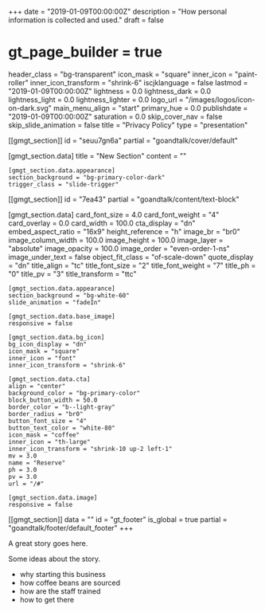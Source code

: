 +++
date = "2019-01-09T00:00:00Z"
description = "How personal information is collected and used."
draft = false
# gt_page_builder = true
header_class = "bg-transparent"
icon_mask = "square"
inner_icon = "paint-roller"
inner_icon_transform = "shrink-6"
iscjklanguage = false
lastmod = "2019-01-09T00:00:00Z"
lightness = 0.0
lightness_dark = 0.0
lightness_light = 0.0
lightness_lighter = 0.0
logo_url = "/images/logos/icon-on-dark.svg"
main_menu_align = "start"
primary_hue = 0.0
publishdate = "2019-01-09T00:00:00Z"
saturation = 0.0
skip_cover_nav = false
skip_slide_animation = false
title = "Privacy Policy"
type = "presentation"

[[gmgt_section]]
id = "seuu7gn6a"
partial = "goandtalk/cover/default"

  [gmgt_section.data]
  title = "New Section"
  content = ""

    [gmgt_section.data.appearance]
    section_background = "bg-primary-color-dark"
    trigger_class = "slide-trigger"


[[gmgt_section]]
id = "7ea43"
partial = "goandtalk/content/text-block"

  [gmgt_section.data]
  card_font_size = 4.0
  card_font_weight = "4"
  card_overlay = 0.0
  card_width = 100.0
  cta_display = "dn"
  embed_aspect_ratio = "16x9"
  height_reference = "h"
  image_br = "br0"
  image_column_width = 100.0
  image_height = 100.0
  image_layer = "absolute"
  image_opacity = 100.0
  image_order = "even-order-1-ns"
  image_under_text = false
  object_fit_class = "of-scale-down"
  quote_display = "dn"
  title_align = "tc"
  title_font_size = "2"
  title_font_weight = "7"
  title_ph = "0"
  title_pv = "3"
  title_transform = "ttc"

    [gmgt_section.data.appearance]
    section_background = "bg-white-60"
    slide_animation = "fadeIn"

    [gmgt_section.data.base_image]
    responsive = false

    [gmgt_section.data.bg_icon]
    bg_icon_display = "dn"
    icon_mask = "square"
    inner_icon = "font"
    inner_icon_transform = "shrink-6"

    [gmgt_section.data.cta]
    align = "center"
    background_color = "bg-primary-color"
    block_button_width = 50.0
    border_color = "b--light-gray"
    border_radius = "br0"
    button_font_size = "4"
    button_text_color = "white-80"
    icon_mask = "coffee"
    inner_icon = "th-large"
    inner_icon_transform = "shrink-10 up-2 left-1"
    mv = 3.0
    name = "Reserve"
    ph = 3.0
    pv = 3.0
    url = "/#"

    [gmgt_section.data.image]
    responsive = false

[[gmgt_section]]
data = ""
id = "gt_footer"
is_global = true
partial = "goandtalk/footer/default_footer"
+++

A great story goes here.

Some ideas about the story.

* why starting this business
* how coffee beans are sourced
* how are the staff trained
* how to get there
